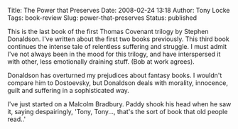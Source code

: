 Title: The Power that Preserves
Date: 2008-02-24 13:18
Author: Tony Locke
Tags: book-review
Slug: power-that-preserves
Status: published

This is the last book of the first Thomas Covenant trilogy by Stephen Donaldson. I've written about the first two books previously. This third book continues the intense tale of relentless suffering and struggle. I must admit I've not always been in the mood for this trilogy, and have interspersed it with other, less emotionally draining stuff. (Bob at work agrees).  
  
Donaldson has overturned my prejudices about fantasy books. I wouldn't compare him to Dostoevsky, but Donaldson deals with morality, innocence, guilt and suffering in a sophisticated way.  
  
I've just started on a Malcolm Bradbury. Paddy shook his head when he saw it, saying despairingly, 'Tony, Tony..., that's the sort of book that old people read..'
